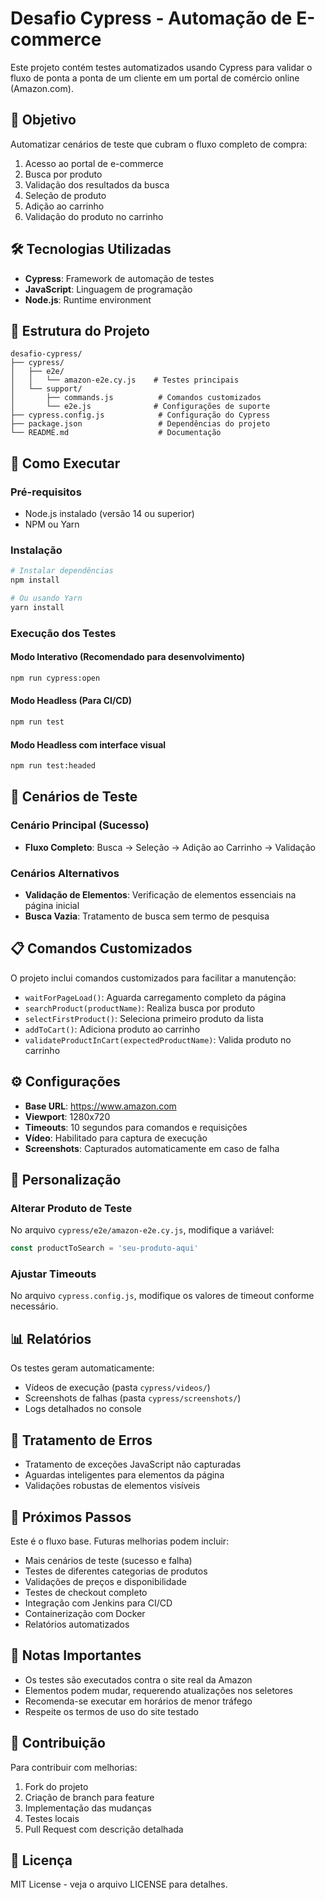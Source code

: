 # Desafio Cypress - Automação de E-commerce

Este projeto contém testes automatizados usando Cypress para validar o fluxo de ponta a ponta de um cliente em um portal de comércio online (Amazon.com).

## 🎯 Objetivo

Automatizar cenários de teste que cubram o fluxo completo de compra:
1. Acesso ao portal de e-commerce
2. Busca por produto
3. Validação dos resultados da busca
4. Seleção de produto
5. Adição ao carrinho
6. Validação do produto no carrinho

## 🛠️ Tecnologias Utilizadas

- **Cypress**: Framework de automação de testes
- **JavaScript**: Linguagem de programação
- **Node.js**: Runtime environment

## 📁 Estrutura do Projeto

```
desafio-cypress/
├── cypress/
│   ├── e2e/
│   │   └── amazon-e2e.cy.js    # Testes principais
│   └── support/
│       ├── commands.js          # Comandos customizados
│       └── e2e.js              # Configurações de suporte
├── cypress.config.js            # Configuração do Cypress
├── package.json                 # Dependências do projeto
└── README.md                    # Documentação
```

## 🚀 Como Executar

### Pré-requisitos
- Node.js instalado (versão 14 ou superior)
- NPM ou Yarn

### Instalação
```bash
# Instalar dependências
npm install

# Ou usando Yarn
yarn install
```

### Execução dos Testes

#### Modo Interativo (Recomendado para desenvolvimento)
```bash
npm run cypress:open
```

#### Modo Headless (Para CI/CD)
```bash
npm run test
```

#### Modo Headless com interface visual
```bash
npm run test:headed
```

## 🧪 Cenários de Teste

### Cenário Principal (Sucesso)
- **Fluxo Completo**: Busca → Seleção → Adição ao Carrinho → Validação

### Cenários Alternativos
- **Validação de Elementos**: Verificação de elementos essenciais na página inicial
- **Busca Vazia**: Tratamento de busca sem termo de pesquisa

## 📋 Comandos Customizados

O projeto inclui comandos customizados para facilitar a manutenção:

- `waitForPageLoad()`: Aguarda carregamento completo da página
- `searchProduct(productName)`: Realiza busca por produto
- `selectFirstProduct()`: Seleciona primeiro produto da lista
- `addToCart()`: Adiciona produto ao carrinho
- `validateProductInCart(expectedProductName)`: Valida produto no carrinho

## ⚙️ Configurações

- **Base URL**: https://www.amazon.com
- **Viewport**: 1280x720
- **Timeouts**: 10 segundos para comandos e requisições
- **Vídeo**: Habilitado para captura de execução
- **Screenshots**: Capturados automaticamente em caso de falha

## 🔧 Personalização

### Alterar Produto de Teste
No arquivo `cypress/e2e/amazon-e2e.cy.js`, modifique a variável:
```javascript
const productToSearch = 'seu-produto-aqui'
```

### Ajustar Timeouts
No arquivo `cypress.config.js`, modifique os valores de timeout conforme necessário.

## 📊 Relatórios

Os testes geram automaticamente:
- Vídeos de execução (pasta `cypress/videos/`)
- Screenshots de falhas (pasta `cypress/screenshots/`)
- Logs detalhados no console

## 🚨 Tratamento de Erros

- Tratamento de exceções JavaScript não capturadas
- Aguardas inteligentes para elementos da página
- Validações robustas de elementos visíveis

## 🔄 Próximos Passos

Este é o fluxo base. Futuras melhorias podem incluir:
- Mais cenários de teste (sucesso e falha)
- Testes de diferentes categorias de produtos
- Validações de preços e disponibilidade
- Testes de checkout completo
- Integração com Jenkins para CI/CD
- Containerização com Docker
- Relatórios automatizados

## 📝 Notas Importantes

- Os testes são executados contra o site real da Amazon
- Elementos podem mudar, requerendo atualizações nos seletores
- Recomenda-se executar em horários de menor tráfego
- Respeite os termos de uso do site testado

## 🤝 Contribuição

Para contribuir com melhorias:
1. Fork do projeto
2. Criação de branch para feature
3. Implementação das mudanças
4. Testes locais
5. Pull Request com descrição detalhada

## 📄 Licença

MIT License - veja o arquivo LICENSE para detalhes.
